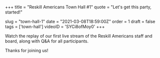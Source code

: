 +++
title = "Reskill Americans Town Hall #1"
quote = "Let's get this party, started!"

slug = "town-hall-1"
date = "2021-03-08T18:59:00Z"
order = 1
draft = false
tags = ['town-hall']
videoID = 'SYCi8ofMoy0'
+++

Watch the replay of our first live stream of the Reskill Americans staff and board, along with Q&A for all participants.

Thanks for joining us!
